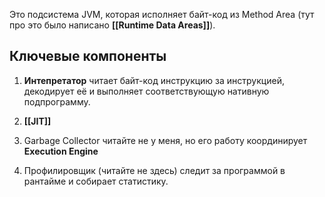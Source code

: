 Это подсистема JVM, которая исполняет байт-код из Method Area (тут про это было написано **[[Runtime Data Areas]]**).

## Ключевые компоненты

1. **Интепретатор** читает байт-код инструкцию за инструкцией, декодирует её и выполняет соответствующую нативную подпрограмму.

2. **[[JIT]]**

3. Garbage Collector читайте не у меня, но его работу координирует **Execution Engine**

4. Профилировщик (читайте не здесь) следит за программой в рантайме и собирает статистику.